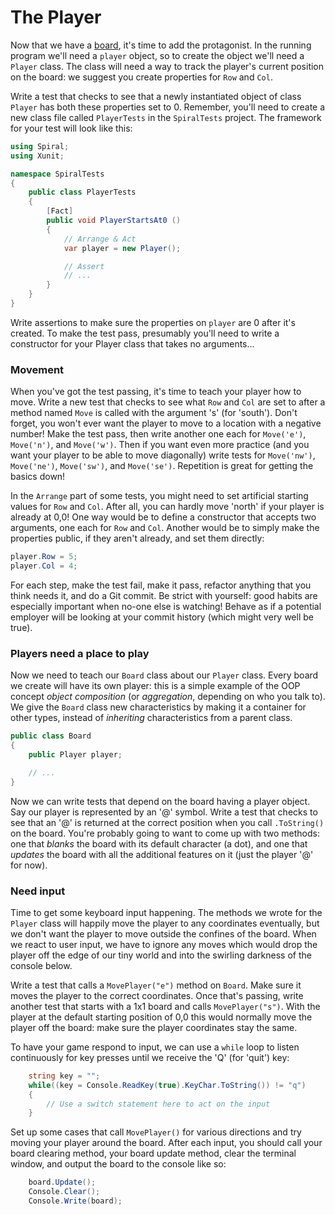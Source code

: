 # The Player

Now that we have a [board](board.md), it's time to add the protagonist. In the running program we'll need a `player` object, so to create the object we'll need a `Player` class. The class will need a way to track the player's current position on the board: we suggest you create properties for `Row` and `Col`.

Write a test that checks to see that a newly instantiated object of class `Player` has both these properties set to 0. Remember, you'll need to create a new class file called `PlayerTests` in the `SpiralTests` project. The framework for your test will look like this:

```cs
using Spiral;
using Xunit;

namespace SpiralTests
{
    public class PlayerTests
    {
        [Fact]
        public void PlayerStartsAt0 ()
        {
            // Arrange & Act
            var player = new Player();

            // Assert
			// ...
        }
    }
}
```
Write assertions to make sure the properties on `player` are 0 after it's created. To make the test pass, presumably you'll need to write a constructor for your Player class that takes no arguments... 


### Movement

When you've got the test passing, it's time to teach your player how to move. Write a new test that checks to see what `Row` and `Col` are set to after a method named `Move` is called with the argument 's' (for 'south'). Don't forget, you won't ever want the player to move to a location with a negative number! Make the test pass, then write another one each for `Move('e')`, `Move('n')`, and `Move('w')`. Then if you want even more practice (and you want your player to be able to move diagonally) write tests for `Move('nw')`, `Move('ne')`, `Move('sw')`, and `Move('se')`. Repetition is great for getting the basics down!

In the `Arrange` part of some tests, you might need to set artificial starting values for `Row` and `Col`. After all, you can hardly move 'north' if your player is already at 0,0! One way would be to define a constructor that accepts two arguments, one each for `Row` and `Col`. Another would be to simply make the properties public, if they aren't already, and set them directly:

```cs
player.Row = 5;
player.Col = 4;
```

For each step, make the test fail, make it pass, refactor anything that you think needs it, and do a Git commit. Be strict with yourself: good habits are especially important when no-one else is watching! Behave as if a potential employer will be looking at your commit history (which might very well be true).


### Players need a place to play

Now we need to teach our `Board` class about our `Player` class. Every board we create will have its own player: this is a simple example of the OOP concept _object composition_ (or _aggregation_, depending on who you talk to). We give the `Board` class new characteristics by making it a container for other types, instead of _inheriting_ characteristics from a parent class.

```cs
public class Board 
{
	public Player player;

	// ...
}
```

Now we can write tests that depend on the board having a player object. Say our player is represented by an '@' symbol. Write a test that checks to see that an '@' is returned at the correct position when you call `.ToString()` on the board. You're probably going to want to come up with two methods: one that _blanks_ the board with its default character (a dot), and one that _updates_ the board with all the additional features on it (just the player '@' for now).


### Need input

Time to get some keyboard input happening. The methods we wrote for the `Player` class will happily move the player to any coordinates eventually, but we don't want the player to move outside the confines of the board. When we react to user input, we have to ignore any moves which would drop the player off the edge of our tiny world and into the swirling darkness of the console below.

Write a test that calls a `MovePlayer("e")` method on `Board`. Make sure it moves the player to the correct coordinates. Once that's passing, write another test that starts with a 1x1 board and calls `MovePlayer("s")`. With the player at the default starting position of 0,0 this would normally move the player off the board: make sure the player coordinates stay the same.

To have your game respond to input, we can use a `while` loop to listen continuously for key presses until we receive the 'Q' (for 'quit') key:

```cs
    string key = "";
    while((key = Console.ReadKey(true).KeyChar.ToString()) != "q")
    {
        // Use a switch statement here to act on the input
    }
```

Set up some cases that call `MovePlayer()` for various directions and try moving your player around the board. After each input, you should call your board clearing method, your board update method, clear the terminal window, and output the board to the console like so:

```cs
    board.Update();
    Console.Clear();
    Console.Write(board);
```

